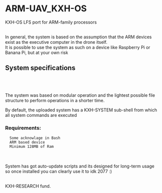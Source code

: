 # ARM-UAV_KXH-OS
KXH-OS LFS port for ARM-family processors<br><br>


In general, the system is based on the assumption that the ARM devices exist as the executive computer in the drone itself.<br>
It is possible to use the system as such on a device like Raspberry Pi or Banana Pi, but at your own risk<br>




## System specifications<br><br><br>

The system was based on modular operation and the lightest possible file structure to perform operations in a shorter time.<br>

By default, the uploaded system has a KXH-SYSTEM sub-shell from which all system commands are executed

### Requirements:<br>
      Some acknowlage in Bash
      ARM based device
      Minimum 128MB of Ram
      
<br><br>
System has got auto-update scripts and its designed for long-term usage so once installed you can clearly use it to idk 2077 :)<br><br>


KXH-RESEARCH fund.
